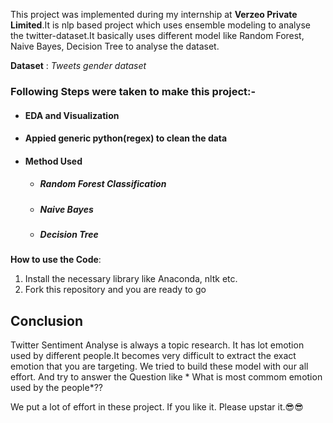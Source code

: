 

This project was implemented during my internship at **Verzeo Private Limited**.It is nlp based project which uses ensemble modeling to analyse the twitter-dataset.It basically uses different model like Random Forest, Naive Bayes, Decision Tree to analyse the dataset.

**Dataset** : *Tweets gender dataset*

<h3>Following Steps were taken to make this project:- </h3>

* #### EDA and Visualization
* #### Appied generic python(regex) to clean the data
* #### Method Used
  * ##### Random Forest Classification
  * ##### Naive Bayes
  * ##### Decision Tree
  
**How to use the Code**:
1. Install the necessary library like Anaconda, nltk etc.
2. Fork this repository and you are ready to go

<h2> Conclusion </h2>

Twitter Sentiment Analyse is always a topic research. It has lot emotion used by different people.It becomes very difficult to extract the exact emotion that you are targeting. We tried to build these model with our all effort. And try to answer the Question like * What is most commom emotion used by the people*?? 

We put a lot of effort in these project. If you like it. Please upstar it.:sunglasses::sunglasses:
